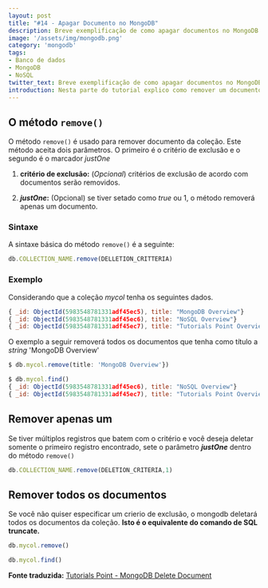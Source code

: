 ```yaml
---
layout: post
title: "#14 - Apagar Documento no MongoDB"
description: Breve exemplificação de como apagar documentos no MongoDB.
image: '/assets/img/mongodb.png'
category: 'mongodb'
tags:
- Banco de dados
- MongoDB
- NoSQL
twitter_text: Breve exemplificação de como apagar documentos no MongoDB.
introduction: Nesta parte do tutorial explico como remover um documento de uma coleção no MongoDB.
---
```

## O método ```remove()```

O método ```remove()``` é usado para remover documento da coleção. Este método aceita dois parâmetros. O primeiro é o critério de exclusão e o segundo é o marcador *justOne*

1. **critério de exclusão:** (*Opcional*) critérios de exclusão de acordo com documentos serão removidos.

2. **_justOne_:** (Opcional) se tiver setado como *true* ou 1, o método removerá apenas um documento.

### Sintaxe

A sintaxe básica do método ```remove()``` é a seguinte:

```js
db.COLLECTION_NAME.remove(DELLETION_CRITTERIA)
```

### Exemplo

Considerando que a coleção *mycol* tenha os seguintes dados.

```js
{ _id: ObjectId(5983548781331adf45ec5), title: "MongoDB Overview"}
{ _id: ObjectId(5983548781331adf45ec6), title: "NoSQL Overview"}
{ _id: ObjectId(5983548781331adf45ec7), title: "Tutorials Point Overview"}
```

O exemplo a seguir removerá todos os documentos que tenha como título a *string* 'MongoDB Overview'

```js
$ db.mycol.remove(title: 'MongoDB Overview'})

$ db.mycol.find()
{ _id: ObjectId(5983548781331adf45ec6), title: "NoSQL Overview"}
{ _id: ObjectId(5983548781331adf45ec7), title: "Tutorials Point Overview"}
```

## Remover apenas um

Se tiver múltiplos registros que batem com o critério e você deseja deletar somente o primeiro registro encontrado, sete o parâmetro **_justOne_** dentro do método ```remove()```

```js
db.COLLECTION_NAME.remove(DELETION_CRITERIA,1)
```

## Remover todos os documentos

Se você não quiser especificar um crierio de exclusão, o mongodb deletará todos os documentos da coleção. **Isto é o equivalente do comando de SQL truncate.**

```js
db.mycol.remove()

db.mycol.find()
```

**Fonte traduzida:** [Tutorials Point - MongoDB Delete Document](http://www.tutorialspoint.com/mongodb/mongodb_delete_document.htm)
